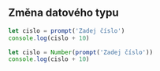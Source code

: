 ## Změna datového typu

```js
let cislo = prompt('Zadej číslo')
console.log(cislo + 10)

let cislo = Number(prompt('Zadej číslo'))
console.log(cislo + 10)
```
